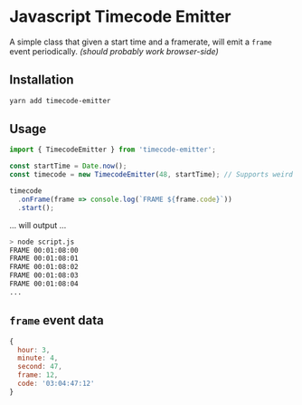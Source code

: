 Javascript Timecode Emitter
===

A simple class that given a start time and a framerate, will emit a `frame` event periodically.
*(should probably work browser-side)*

## Installation

```sh
yarn add timecode-emitter
```

## Usage

```ts
import { TimecodeEmitter } from 'timecode-emitter';

const startTime = Date.now();
const timecode = new TimecodeEmitter(48, startTime); // Supports weird framerates

timecode
  .onFrame(frame => console.log(`FRAME ${frame.code}`))
  .start();

```

... will output ...

```sh
> node script.js
FRAME 00:01:08:00
FRAME 00:01:08:01
FRAME 00:01:08:02
FRAME 00:01:08:03
FRAME 00:01:08:04
...
```

## `frame` event data

```js
{
  hour: 3,
  minute: 4,
  second: 47,
  frame: 12,
  code: '03:04:47:12'
}
```
